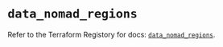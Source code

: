 # `data_nomad_regions`

Refer to the Terraform Registory for docs: [`data_nomad_regions`](https://www.terraform.io/docs/providers/nomad/d/regions).
